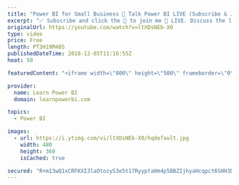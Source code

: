 ```yaml
---
title: "Power BI for Small Business 🔴 Talk Power BI LIVE (Subscribe & Join)"
excerpt: "✅ Subscribe and click the 🔔 to join me 🔴 LIVE. Discuss the latest in Power BI and ask any Power BI question. 👉 Follow Heather Rowe at linkedin.com/in/heather-rowe-7b05aa61 💡 Join the Talk Power BI Insider's Club at http://www.TalkPowerBI.com for special privileges and access  Hello, I am Avi Singh,"
originalUrl: https://youtube.com/watch?v=ltXDsNEb-X0
type: video
price: Free
length: PT3H19M40S
publishedDateTime: 2018-12-05T11:16:55Z
heat: 50

featuredContent: "<iframe width=\"800\" height=\"500\" frameborder=\"0\" src=\"https://www.youtube.com/embed/ltXDsNEb-X0\" allow=\"accelerometer; autoplay; encrypted-media; gyroscope; picture-in-picture\" allowfullscreen></iframe>"

provider:
  name: Learn Power BI
  domain: learnpowerbi.com

topics:
  - Power BI

images:
  - url: https://i.ytimg.com/vi/ltXDsNEb-X0/hqdefault.jpg
    width: 480
    height: 360
    isCached: true

secured: "R+m13wQ1xCRFKXI3laOtozyS3e5t17RyyptaHm4p5BBZIjhyaHcqpct6SHH3D2bx0FD/t4Uwu52j+prOZPjCeFZvWLJNtpHZdwhdWrW7YbZ6gAr5lVrDRrj2EvpoJzTq39SSqb1RxW1Mzp8xPMy59sEEMLEJihmc/sn4cl9dHQ6RcSlqH/SNENJDumUDlhyvXQSZcdob3se1Eoa2YWZ161EIlkGA/1MtbJw/2zpZ9p8NTmRIgpSRHDBjpdEdswqLZRimiEisjQvLAHOK2stagda4fJmdpVLJyONB73D7SiugBo8JnMMXh+zws5MdRxLv4lBU8yAkw6XCGvZkELvsYK3au1x1TlZapXm/LsERnUPP3bVeBxGmNk83IKFyQcbsCgACk7s+u6HB7WacId3sTapM+d1i29A95G/7MmxLs14=;/lY1ZGRYDOd45o1ettAaAA=="
---
```


